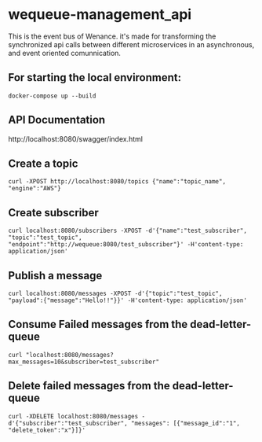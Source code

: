 # wequeue-management_api

This is the event bus of Wenance. it's made for transforming the synchronized api calls between different microservices in an asynchronous, and event oriented comunnication.

## For starting the local environment:
```
docker-compose up --build
```
## API Documentation
http://localhost:8080/swagger/index.html

## Create a topic
```
curl -XPOST http://localhost:8080/topics {"name":"topic_name", "engine":"AWS"}
```

## Create subscriber
```
curl localhost:8080/subscribers -XPOST -d'{"name":"test_subscriber", "topic":"test_topic", "endpoint":"http://wequeue:8080/test_subscriber"}' -H'content-type: application/json'
```

## Publish a message
```
curl localhost:8080/messages -XPOST -d'{"topic":"test_topic", "payload":{"message":"Hello!!"}}' -H'content-type: application/json'
```
## Consume Failed messages from the dead-letter-queue
```
curl "localhost:8080/messages?max_messages=10&subscriber=test_subscriber"
```

## Delete failed messages from the dead-letter-queue
```
curl -XDELETE localhost:8080/messages -d'{"subscriber":"test_subscriber", "messages": [{"message_id":"1", "delete_token":"x"}]}'
```
